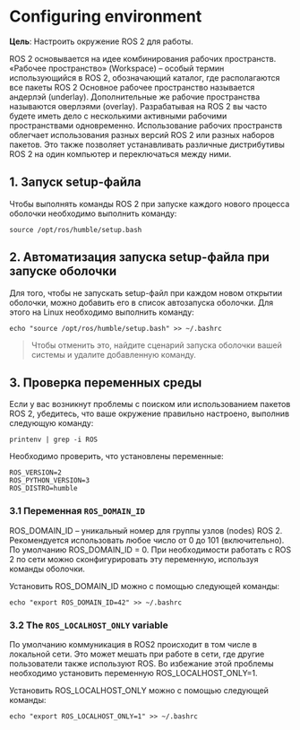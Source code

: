 # Configuring environment

**Цель**: Настроить окружение ROS 2 для работы. 

ROS 2 основывается на идее комбинирования рабочих пространств. «Рабочее пространство» (Workspace) – особый термин использующийся в ROS 2, обозначающий каталог, где располагаются все пакеты ROS 2 
Основное рабочее пространство называется андерлэй (underlay). Дополнительные же рабочие пространства называются оверлэями (overlay). Разрабатывая на ROS 2 вы часто будете иметь дело с несколькими активными рабочими пространствами одновременно.
Использование рабочих пространств облегчает использования разных версий ROS 2 или разных наборов пакетов. Это  также позволяет устанавливать различные дистрибутивы ROS 2 на один компьютер и переключаться между ними.


## 1. Запуск setup-файла

Чтобы выполнять команды ROS 2 при запуске каждого нового процесса оболочки необходимо выполнить команду:

```shell
source /opt/ros/humble/setup.bash
```

## 2. Автоматизация запуска setup-файла при запуске оболочки

Для того, чтобы не запускать setup-файл при каждом новом открытии оболочки, можно добавить его в список автозапуска оболочки. Для этого на Linux необходимо выполнить команду:

```shell
echo "source /opt/ros/humble/setup.bash" >> ~/.bashrc
```

> Чтобы отменить это, найдите сценарий запуска оболочки вашей системы и удалите добавленную команду.

## 3. Проверка переменных среды

Если у вас возникнут проблемы с поиском или использованием пакетов ROS 2, убедитесь, что ваше окружение правильно настроено, выполнив следующую команду:

```shell
printenv | grep -i ROS
```

Необходимо проверить, что установлены переменные:

```shell
ROS_VERSION=2
ROS_PYTHON_VERSION=3
ROS_DISTRO=humble
```

### 3.1 Переменная `ROS_DOMAIN_ID` 

ROS_DOMAIN_ID – уникальный номер для группы узлов (nodes) ROS 2. Рекомендуется использовать любое число от 0 до 101 (включительно). По умолчанию ROS_DOMAIN_ID = 0. При необходимости работать с ROS 2 по сети можно сконфигурировать эту переменную, используя команды оболочки.


Установить ROS_DOMAIN_ID можно с помощью следующей команды:

```shell
echo "export ROS_DOMAIN_ID=42" >> ~/.bashrc
```

### 3.2 The `ROS_LOCALHOST_ONLY` variable

По умолчанию коммуникация в ROS2 происходит в том числе в локальной сети. Это может мешать при работе в сети, где другие пользователи также используют ROS. Во избежание этой проблемы необходимо установить переменную ROS_LOCALHOST_ONLY=1.

Установить ROS_LOCALHOST_ONLY можно с помощью следующей команды:

```shell
echo "export ROS_LOCALHOST_ONLY=1" >> ~/.bashrc
```